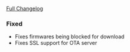 [Full Changelog][changelog]

### Fixed

- Fixes firmwares being blocked for download
- Fixes SSL support for OTA server

[changelog]: https://github.com/hassio-addons/addon-sonweb/compare/v0.1.0...v0.1.1